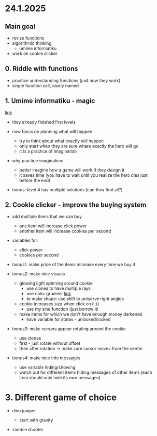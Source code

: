 # 24.1.2025

## Main goal

- revise functions
- algorithmic thinking 
  - umime informatiku
- work on cookie clicker

## 0. Riddle with functions

- practice understanding functions (just how they work)
- single function call, nicely named

## 1. Umime informatiku - magic

[link](https://www.umimeinformatiku.cz/plosinovka#ps508)

- they already finished first levels
- now focus on planning what will happen
  - try to think about what exactly will happen
  - only start when they are sure where exactly the hero will go
  - it is a practice of imagination

- why practice imagination:
  - better imagine how a game will work if they design it
  - it saves time (you have to wait until you realize the hero dies just before the end)

- bonus: level 4 has multiple solutions (can they find all?)

## 2. Cookie clicker - improve the buying system

- add multiple items that we can buy
  - one item will increase click power
  - another item will increase cookies per second

- variables for:
  - click power
  - cookies per second

- bonus1: make price of the items increase every time we buy it

- bonus2: make nice visuals
  - glowing light spinning around cookie
    - use clones to have multiple rays
    - use color gradient [link](https://en.scratch-wiki.info/wiki/Paint_Editor)
    - to make shape: use shift to preserve right angles
  - cookie increases size when click on it ()
    - use my sine function (just borrow it)
  - make items for which we don't have enough money darkened
    - have variable for states - unlocked/locked

- bonus3: make cursors appear rotating around the cookie
  - use clones
  - first - just rotate without offset
  - then after rotation -> make sure cursor moves from the center

- bonus4: make nice info messages
  - use variable hiding/showing
  - watch out for different items hiding messages of other items (each item should only hide its own messages)

# 3. Different game of choice

- dino jumper
  - start with gravity

- zombie shooter